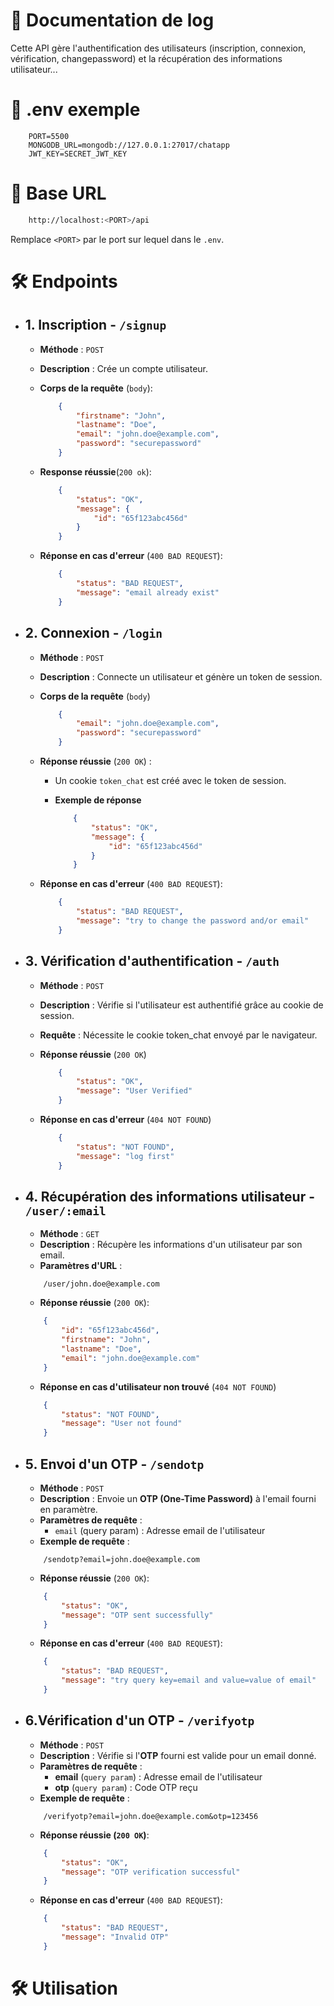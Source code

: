 # 📝 Documentation de log 

Cette API gère l'authentification des utilisateurs (inscription, connexion, vérification, changepassword) et la récupération des informations utilisateur...

# 📌 .env exemple

```.env
    PORT=5500
    MONGODB_URL=mongodb://127.0.0.1:27017/chatapp
    JWT_KEY=SECRET_JWT_KEY
```

# 📌 Base URL

```bash
    http://localhost:<PORT>/api
```

Remplace `<PORT>` par le port sur lequel dans le `.env`.

# 🛠️ Endpoints

- ## 1.  **Inscription - `/signup`**
    - **Méthode** : `POST`
    - **Description** : Crée un compte utilisateur.
    - **Corps de la requête** (`body`):
  
        ```json
            {
                "firstname": "John",
                "lastname": "Doe",
                "email": "john.doe@example.com",
                "password": "securepassword"
            }
        ```
  - **Response réussie**(`200 ok`):
  
    ```json
        {
            "status": "OK",
            "message": {
                "id": "65f123abc456d"
            }
        }

    ```
  - **Réponse en cas d'erreur** (`400 BAD REQUEST`):
    
    ```json
        {
            "status": "BAD REQUEST",
            "message": "email already exist"
        }

    ```

- ## 2. **Connexion - `/login`**
    - **Méthode** : `POST`
    - **Description** : Connecte un utilisateur et génère un token de session.
    - **Corps de la requête** (`body`)
  
        ```json
            {
                "email": "john.doe@example.com",
                "password": "securepassword"
            }

        ```
    - **Réponse réussie** (`200 OK`) :
      - Un cookie `token_chat` est créé avec le token de session.
      - **Exemple de réponse**

        ```json
            {
                "status": "OK",
                "message": {
                    "id": "65f123abc456d"
                }
            }

        ```
    - **Réponse en cas d'erreur** (`400 BAD REQUEST`):

        ```json
            {
                "status": "BAD REQUEST",
                "message": "try to change the password and/or email"
            }

        ```

    
- ## 3. **Vérification d'authentification**  - `/auth`
    - **Méthode** : `POST`
    - **Description** : Vérifie si l'utilisateur est authentifié grâce au cookie de session.
    - **Requête** : Nécessite le cookie token_chat envoyé par le navigateur.
    - **Réponse réussie** (`200 OK`)

        ```json
            {
                "status": "OK",
                "message": "User Verified"
            }

        ```
    - **Réponse en cas d'erreur** (`404 NOT FOUND`)
  
        ```json
            {
                "status": "NOT FOUND",
                "message": "log first"
            }

        ```

- ## 4. **Récupération des informations utilisateur** - `/user/:email`
    - **Méthode** : `GET`
    - **Description** : Récupère les informations d'un utilisateur par son email.
    - **Paramètres d'URL** :

    ```url
        /user/john.doe@example.com
    ```
    - **Réponse réussie** (`200 OK`):
  
    ```json
        {
            "id": "65f123abc456d",
            "firstname": "John",
            "lastname": "Doe",
            "email": "john.doe@example.com"
        }

    ```
    - **Réponse en cas d'utilisateur non trouvé** (`404 NOT FOUND`)

    ```json
        {
            "status": "NOT FOUND",
            "message": "User not found"
        }

    ```
- ## 5. **Envoi d'un OTP** - `/sendotp`

    - **Méthode** : `POST`
    - **Description** : Envoie un **OTP (One-Time Password)** à l'email fourni en paramètre.
    - **Paramètres de requête** :
      - `email` (query param) : Adresse email de l'utilisateur
    - **Exemple de requête** :
    ```url
        /sendotp?email=john.doe@example.com
    ```
    - **Réponse réussie** (`200 OK`):
    ```json
        {
            "status": "OK",
            "message": "OTP sent successfully"
        }
    ```
    - **Réponse en cas d'erreur** (`400 BAD REQUEST`):
    ```json
        {
            "status": "BAD REQUEST",
            "message": "try query key=email and value=value of email"
        }
    ``` 
- ## 6.**Vérification d'un OTP** - `/verifyotp`

    - **Méthode** : `POST`
    - **Description** : Vérifie si l'**OTP** fourni est valide pour un email donné.
    - **Paramètres de requête** :
      - **email** (`query param`) : Adresse email de l'utilisateur
      - **otp** (`query param`) : Code OTP reçu
    - **Exemple de requête** :
    ```url
        /verifyotp?email=john.doe@example.com&otp=123456
    ``` 
    - **Réponse réussie (`200 OK`)**:
    ```json
        {
            "status": "OK",
            "message": "OTP verification successful"
        }
    ``` 
    - **Réponse en cas d'erreur** (`400 BAD REQUEST`):
    ```json
        {
            "status": "BAD REQUEST",
            "message": "Invalid OTP"
        }
    ```
# 🛠️ Utilisation


